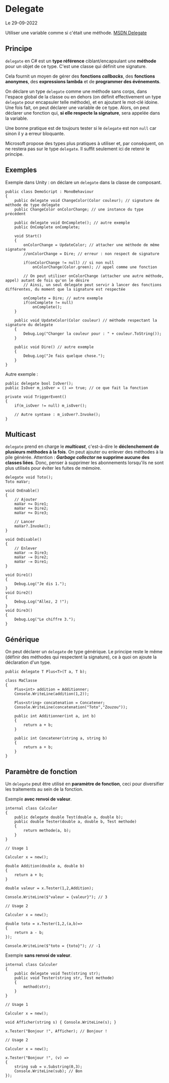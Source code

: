 # Delegate

Le 29-09-2022

Utiliser une variable comme si c'était une méthode. [MSDN Delegate](https://docs.microsoft.com/fr-fr/dotnet/csharp/delegate-class "MSDN Delegate")

## Principe

`delegate` en C# est un **type référence** ciblant/encapsulant une **méthode** pour un objet de ce type. C'est une classe qui définit une signature. 

Cela fournit un moyen de gérer des **fonctions *callbacks***, des **fonctions anonymes**, des **expressions lambda** et de **programmer des événements**. 

On déclare un type `delegate` comme une méthode sans corps, dans l'espace global de la classe ou en dehors (on définit effectivement un type `delegate` pour encapsuler telle méthode), et en ajoutant le mot-clé idoine. Une fois fait, on peut déclarer une variable de ce type. Alors, on peut déclarer une fonction qui, **si elle respecte la signature**, sera appelée dans la variable.

Une bonne pratique est de toujours tester si le `delegate` est non `null` car sinon il y a erreur bloquante.

Microsoft propose des types plus pratiques à utiliser et, par conséquent, on ne restera pas sur le type `delegate`. Il suffit seulement ici de retenir le principe.

## Exemples

Exemple dans Unity : on déclare un `delegate` dans la classe de composant.
```
public class DemoScript : MonoBehaviour
{
	public delegate void ChangeColor(Color couleur); // signature de méthode de type delegate
	public ChangeColor onColorChange; // une instance du type précédent

	public delegate void OnComplete(); // autre exemple 
	public OnComplete onComplete;

	void Start()
	{
		onColorChange = UpdateColor; // attacher une méthode de même signature
		//onColorChange = Dire; // erreur : non respect de signature
	
		if(onColorChange != null) // si non null
			onColorChange(Color.green); // appel comme une fonction
	
		// On peut utiliser onColorChange (attacher une autre méthode, appel) autant de fois qu'on le désire
		// Ainsi, un seul delegate peut servir à lancer des fonctions différentes, du moment que la signature est respectée
	
		onComplete = Dire; // autre exemple
		if(onComplete != null)
			onComplete();
	}
	
	public void UpdateColor(Color couleur) // méthode respectant la signature du delegate
	{
		Debug.Log("Changer la couleur pour : " + couleur.ToString());
	}
	
	public void Dire() // autre exemple
	{
		Debug.Log("Je fais quelque chose.");
	}
}
```

Autre exemple :
```
public delegate bool IsOver();
public IsOver m_isOver = () => true; // ce que fait la fonction
	
private void TriggerEvent()
{
	if(m_isOver != null) m_isOver();
	
	// Autre syntaxe : m_isOver?.Invoke();
}
```

## Multicast

`delegate` prend en charge le ***multicast***, c'est-à-dire le **déclenchement de plusieurs méthodes à la fois**. On peut ajouter ou enlever des méthodes à la pile générée. Attention : ***Garbage collector* ne supprime aucune des classes liées**. Donc, penser à supprimer les abonnements lorsqu'ils ne sont plus utilisés pour éviter les fuites de mémoire.
```
delegate void Toto();
Toto maVar;
	
void OnEnable()
{
	// Ajouter
	maVar += Dire1;
	maVar += Dire2;
	maVar += Dire3;
	
	// Lancer
	maVar?.Invoke();
}
	
void OnDisable()
{
	// Enlever
	maVar -= Dire3;
	maVar -= Dire2;
	maVar -= Dire1;
}
	
void Dire1() 
{
	Debug.Log("Je dis 1.");
}	
void Dire2() 
{
	Debug.Log("Allez, 2 !");
}	
void Dire3() 
{
	Debug.Log("Le chiffre 3.");
}
```

## Générique

On peut déclarer un `delegate` de type générique. Le principe reste le même (définir des méthodes qui respectent la signature), ce à quoi on ajoute la déclaration d'un type.
```
public delegate T Plus<T>(T a, T b);
	
class MaClasse
{
	Plus<int> addition = Additionner;
	Console.WriteLine(addition(1,2));
	
	Plus<string> concatenation = Concatener;
	Console.WriteLine(concatenation("Toto","Zouzou"));
	
	public int Additionner(int a, int b)
	{
		return a + b;
	}
	
	public int Concatener(string a, string b)
	{
		return a + b;
	}
}
```

## Paramètre de fonction

Un `delegate` peut être utilisé en **paramètre de fonction**, ceci pour diversifier les traitements au sein de la fonction.

Exemple **avec renvoi de valeur**.
```
internal class Calculer
{
	public delegate double Test(double a, double b);
	public double Tester(double a, double b, Test methode)
	{
		return methode(a, b);
	}
}
```
```
// Usage 1
	
Calculer x = new();
	
double Addition(double a, double b)
{
	return a + b;
}
	
double valeur = x.Tester(1,2,Addition);
	
Console.WriteLine($"valeur = {valeur}"); // 3
```
```
// Usage 2
	
Calculer x = new();
	
double toto = x.Tester(1,2,(a,b)=>
{
	return a - b;
});
	
Console.WriteLine($"toto = {toto}"); // -1
```

Exemple **sans renvoi de valeur**.
```
internal class Calculer
{
	public delegate void Test(string str);
	public void Tester(string str, Test methode)
	{
		method(str);
	}
}
```
```
// Usage 1
	
Calculer x = new();
	
void Afficher(string s) { Console.WriteLine(s); }
	
x.Tester("Bonjour !", Afficher); // Bonjour !
```
```
// Usage 2
	
Calculer x = new();
	
x.Tester("Bonjour !", (v) => 
{
	string sub = v.Substring(0,3);
	Console.WriteLine(sub); // Bon
});

```